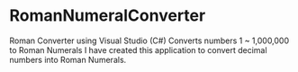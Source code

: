 # RomanNumeralConverter
Roman Converter using Visual Studio (C#) Converts numbers 1 ~ 1,000,000 to Roman Numerals
I have created this application to convert decimal numbers into Roman Numerals.
